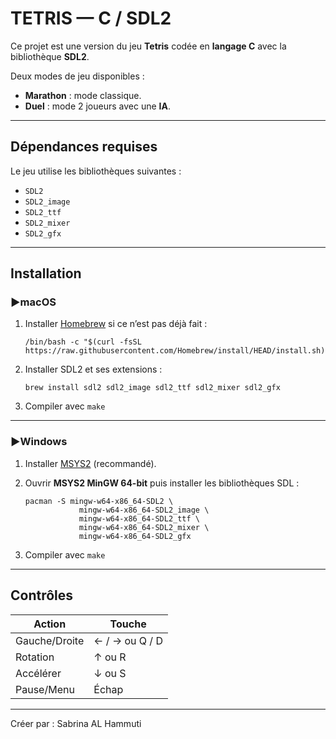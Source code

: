 #  TETRIS — C / SDL2

Ce projet est une version du jeu **Tetris** codée en **langage C** avec la bibliothèque **SDL2**.

Deux modes de jeu disponibles :
- **Marathon** : mode classique.
- **Duel** : mode 2 joueurs avec une **IA**.

---

##  Dépendances requises

Le jeu utilise les bibliothèques suivantes :

- `SDL2`
- `SDL2_image`
- `SDL2_ttf`
- `SDL2_mixer`
- `SDL2_gfx`

---

##  Installation

### ▶macOS

1. Installer [Homebrew](https://brew.sh) si ce n’est pas déjà fait :

   ```
   /bin/bash -c "$(curl -fsSL https://raw.githubusercontent.com/Homebrew/install/HEAD/install.sh)"
   ```

2. Installer SDL2 et ses extensions :

   ```
   brew install sdl2 sdl2_image sdl2_ttf sdl2_mixer sdl2_gfx
   ```

3. Compiler avec `make`

---

### ▶Windows

1. Installer [MSYS2](https://www.msys2.org/) (recommandé).

2. Ouvrir **MSYS2 MinGW 64-bit** puis installer les bibliothèques SDL :

   ```
   pacman -S mingw-w64-x86_64-SDL2 \
               mingw-w64-x86_64-SDL2_image \
               mingw-w64-x86_64-SDL2_ttf \
               mingw-w64-x86_64-SDL2_mixer \
               mingw-w64-x86_64-SDL2_gfx
   ```

3. Compiler avec `make`

---

## Contrôles

| Action         | Touche     |
|----------------|------------|
| Gauche/Droite  | ← / → ou Q / D |
| Rotation       | ↑ ou R     |
| Accélérer      | ↓  ou S    |
| Pause/Menu     | Échap      |

---
 Créer par : Sabrina AL Hammuti
